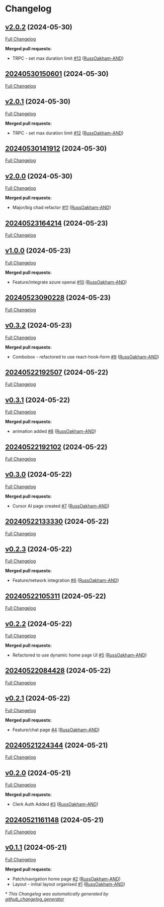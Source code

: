 # Changelog

## [v2.0.2](https://github.com/RussOakham-AND/highly-caffeinated-gpt/tree/v2.0.2) (2024-05-30)

[Full Changelog](https://github.com/RussOakham-AND/highly-caffeinated-gpt/compare/20240530150601...v2.0.2)

**Merged pull requests:**

- TRPC - set max duration limit [\#13](https://github.com/RussOakham-AND/highly-caffeinated-gpt/pull/13) ([RussOakham-AND](https://github.com/RussOakham-AND))

## [20240530150601](https://github.com/RussOakham-AND/highly-caffeinated-gpt/tree/20240530150601) (2024-05-30)

[Full Changelog](https://github.com/RussOakham-AND/highly-caffeinated-gpt/compare/v2.0.1...20240530150601)

## [v2.0.1](https://github.com/RussOakham-AND/highly-caffeinated-gpt/tree/v2.0.1) (2024-05-30)

[Full Changelog](https://github.com/RussOakham-AND/highly-caffeinated-gpt/compare/20240530141912...v2.0.1)

**Merged pull requests:**

- TRPC - set max duration limit [\#12](https://github.com/RussOakham-AND/highly-caffeinated-gpt/pull/12) ([RussOakham-AND](https://github.com/RussOakham-AND))

## [20240530141912](https://github.com/RussOakham-AND/highly-caffeinated-gpt/tree/20240530141912) (2024-05-30)

[Full Changelog](https://github.com/RussOakham-AND/highly-caffeinated-gpt/compare/v2.0.0...20240530141912)

## [v2.0.0](https://github.com/RussOakham-AND/highly-caffeinated-gpt/tree/v2.0.0) (2024-05-30)

[Full Changelog](https://github.com/RussOakham-AND/highly-caffeinated-gpt/compare/20240523164214...v2.0.0)

**Merged pull requests:**

- Major/big chad refactor [\#11](https://github.com/RussOakham-AND/highly-caffeinated-gpt/pull/11) ([RussOakham-AND](https://github.com/RussOakham-AND))

## [20240523164214](https://github.com/RussOakham-AND/highly-caffeinated-gpt/tree/20240523164214) (2024-05-23)

[Full Changelog](https://github.com/RussOakham-AND/highly-caffeinated-gpt/compare/v1.0.0...20240523164214)

## [v1.0.0](https://github.com/RussOakham-AND/highly-caffeinated-gpt/tree/v1.0.0) (2024-05-23)

[Full Changelog](https://github.com/RussOakham-AND/highly-caffeinated-gpt/compare/20240523090228...v1.0.0)

**Merged pull requests:**

- Feature/integrate azure openai [\#10](https://github.com/RussOakham-AND/highly-caffeinated-gpt/pull/10) ([RussOakham-AND](https://github.com/RussOakham-AND))

## [20240523090228](https://github.com/RussOakham-AND/highly-caffeinated-gpt/tree/20240523090228) (2024-05-23)

[Full Changelog](https://github.com/RussOakham-AND/highly-caffeinated-gpt/compare/v0.3.2...20240523090228)

## [v0.3.2](https://github.com/RussOakham-AND/highly-caffeinated-gpt/tree/v0.3.2) (2024-05-23)

[Full Changelog](https://github.com/RussOakham-AND/highly-caffeinated-gpt/compare/20240522192507...v0.3.2)

**Merged pull requests:**

- Combobox - refactored to use react-hook-form [\#9](https://github.com/RussOakham-AND/highly-caffeinated-gpt/pull/9) ([RussOakham-AND](https://github.com/RussOakham-AND))

## [20240522192507](https://github.com/RussOakham-AND/highly-caffeinated-gpt/tree/20240522192507) (2024-05-22)

[Full Changelog](https://github.com/RussOakham-AND/highly-caffeinated-gpt/compare/v0.3.1...20240522192507)

## [v0.3.1](https://github.com/RussOakham-AND/highly-caffeinated-gpt/tree/v0.3.1) (2024-05-22)

[Full Changelog](https://github.com/RussOakham-AND/highly-caffeinated-gpt/compare/20240522192102...v0.3.1)

**Merged pull requests:**

- animation added [\#8](https://github.com/RussOakham-AND/highly-caffeinated-gpt/pull/8) ([RussOakham-AND](https://github.com/RussOakham-AND))

## [20240522192102](https://github.com/RussOakham-AND/highly-caffeinated-gpt/tree/20240522192102) (2024-05-22)

[Full Changelog](https://github.com/RussOakham-AND/highly-caffeinated-gpt/compare/v0.3.0...20240522192102)

## [v0.3.0](https://github.com/RussOakham-AND/highly-caffeinated-gpt/tree/v0.3.0) (2024-05-22)

[Full Changelog](https://github.com/RussOakham-AND/highly-caffeinated-gpt/compare/20240522133330...v0.3.0)

**Merged pull requests:**

- Cursor AI page created [\#7](https://github.com/RussOakham-AND/highly-caffeinated-gpt/pull/7) ([RussOakham-AND](https://github.com/RussOakham-AND))

## [20240522133330](https://github.com/RussOakham-AND/highly-caffeinated-gpt/tree/20240522133330) (2024-05-22)

[Full Changelog](https://github.com/RussOakham-AND/highly-caffeinated-gpt/compare/v0.2.3...20240522133330)

## [v0.2.3](https://github.com/RussOakham-AND/highly-caffeinated-gpt/tree/v0.2.3) (2024-05-22)

[Full Changelog](https://github.com/RussOakham-AND/highly-caffeinated-gpt/compare/20240522105311...v0.2.3)

**Merged pull requests:**

- Feature/network integration [\#6](https://github.com/RussOakham-AND/highly-caffeinated-gpt/pull/6) ([RussOakham-AND](https://github.com/RussOakham-AND))

## [20240522105311](https://github.com/RussOakham-AND/highly-caffeinated-gpt/tree/20240522105311) (2024-05-22)

[Full Changelog](https://github.com/RussOakham-AND/highly-caffeinated-gpt/compare/v0.2.2...20240522105311)

## [v0.2.2](https://github.com/RussOakham-AND/highly-caffeinated-gpt/tree/v0.2.2) (2024-05-22)

[Full Changelog](https://github.com/RussOakham-AND/highly-caffeinated-gpt/compare/20240522084428...v0.2.2)

**Merged pull requests:**

- Refactored to use dynamic home page UI [\#5](https://github.com/RussOakham-AND/highly-caffeinated-gpt/pull/5) ([RussOakham-AND](https://github.com/RussOakham-AND))

## [20240522084428](https://github.com/RussOakham-AND/highly-caffeinated-gpt/tree/20240522084428) (2024-05-22)

[Full Changelog](https://github.com/RussOakham-AND/highly-caffeinated-gpt/compare/v0.2.1...20240522084428)

## [v0.2.1](https://github.com/RussOakham-AND/highly-caffeinated-gpt/tree/v0.2.1) (2024-05-22)

[Full Changelog](https://github.com/RussOakham-AND/highly-caffeinated-gpt/compare/20240521224344...v0.2.1)

**Merged pull requests:**

- Feature/chat page [\#4](https://github.com/RussOakham-AND/highly-caffeinated-gpt/pull/4) ([RussOakham-AND](https://github.com/RussOakham-AND))

## [20240521224344](https://github.com/RussOakham-AND/highly-caffeinated-gpt/tree/20240521224344) (2024-05-21)

[Full Changelog](https://github.com/RussOakham-AND/highly-caffeinated-gpt/compare/v0.2.0...20240521224344)

## [v0.2.0](https://github.com/RussOakham-AND/highly-caffeinated-gpt/tree/v0.2.0) (2024-05-21)

[Full Changelog](https://github.com/RussOakham-AND/highly-caffeinated-gpt/compare/20240521161148...v0.2.0)

**Merged pull requests:**

- Clerk Auth Added [\#3](https://github.com/RussOakham-AND/highly-caffeinated-gpt/pull/3) ([RussOakham-AND](https://github.com/RussOakham-AND))

## [20240521161148](https://github.com/RussOakham-AND/highly-caffeinated-gpt/tree/20240521161148) (2024-05-21)

[Full Changelog](https://github.com/RussOakham-AND/highly-caffeinated-gpt/compare/v0.1.1...20240521161148)

## [v0.1.1](https://github.com/RussOakham-AND/highly-caffeinated-gpt/tree/v0.1.1) (2024-05-21)

[Full Changelog](https://github.com/RussOakham-AND/highly-caffeinated-gpt/compare/789b0c07ff11caa6a00814c850434c0c4320b17b...v0.1.1)

**Merged pull requests:**

- Patch/navigation home page [\#2](https://github.com/RussOakham-AND/highly-caffeinated-gpt/pull/2) ([RussOakham-AND](https://github.com/RussOakham-AND))
- Layout - initial layout organised [\#1](https://github.com/RussOakham-AND/highly-caffeinated-gpt/pull/1) ([RussOakham-AND](https://github.com/RussOakham-AND))



\* *This Changelog was automatically generated by [github_changelog_generator](https://github.com/github-changelog-generator/github-changelog-generator)*
